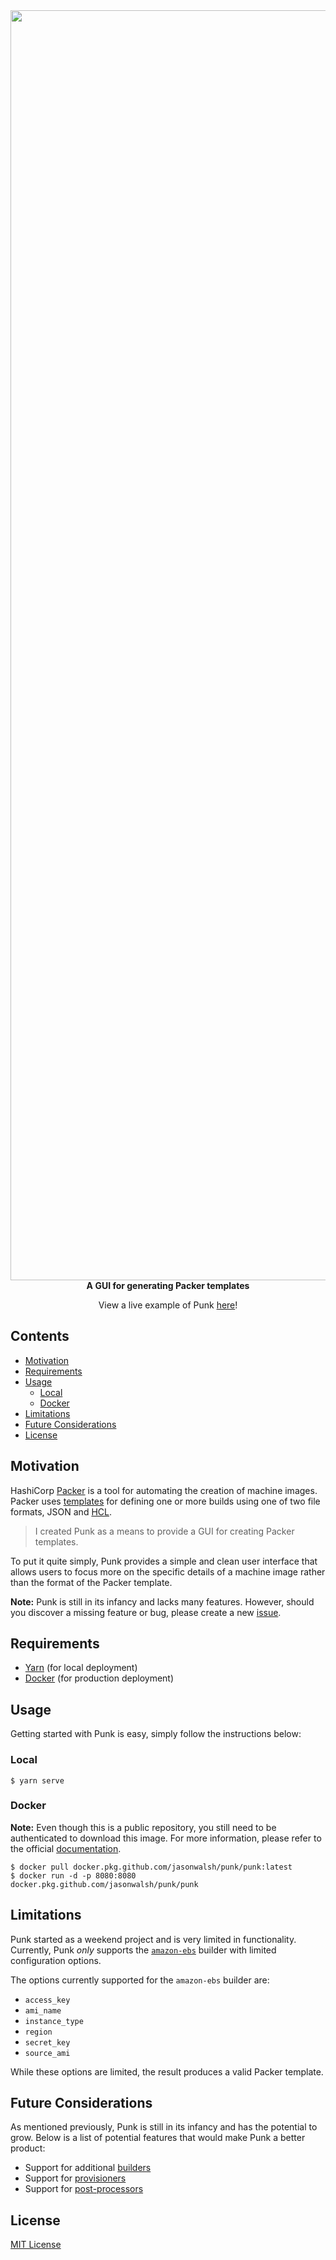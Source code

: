 <div align="center">
  <img width="2032" src="https://user-images.githubusercontent.com/2184329/77548119-7c65b480-6e84-11ea-8582-c52bb8d9d539.png" />
  <strong>A GUI for generating Packer templates</strong>
  <p>View a live example of Punk <a href="https://murmuring-forest-55290.herokuapp.com">here</a>!</p>
</div>

## Contents

- [Motivation](#motivation)
- [Requirements](#requirements)
- [Usage](#usage)
  - [Local](#local)
  - [Docker](#docker)
- [Limitations](#limitations)
- [Future Considerations](#future-considerations)
- [License](#license)

## Motivation

HashiCorp [Packer](https://packer.io/) is a tool for automating the creation of machine images. Packer uses [templates](https://packer.io/docs/templates/index.html) for defining one or more builds using one of two file formats, JSON and [HCL](https://github.com/hashicorp/hcl).

> I created Punk as a means to provide a GUI for creating Packer templates.

To put it quite simply, Punk provides a simple and clean user interface that allows users to focus more on the specific details of a machine image rather than the format of the Packer template.

**Note:** Punk is still in its infancy and lacks many features. However, should you discover a missing feature or bug, please create a new [issue](https://github.com/jasonwalsh/punk/issues).

## Requirements

- [Yarn](https://classic.yarnpkg.com/en/docs/install) (for local deployment)
- [Docker](https://www.docker.com/get-started) (for production deployment)

## Usage

Getting started with Punk is easy, simply follow the instructions below:

### Local

    $ yarn serve

### Docker

**Note:** Even though this is a public repository, you still need to be authenticated to download this image. For more information, please refer to the official [documentation](https://help.github.com/en/packages/using-github-packages-with-your-projects-ecosystem/configuring-docker-for-use-with-github-packages#authenticating-to-github-packages).

    $ docker pull docker.pkg.github.com/jasonwalsh/punk/punk:latest
    $ docker run -d -p 8080:8080 docker.pkg.github.com/jasonwalsh/punk/punk

## Limitations

Punk started as a weekend project and is very limited in functionality. Currently, Punk *only* supports the [`amazon-ebs`](https://packer.io/docs/builders/amazon-ebs.html) builder with limited configuration options.

The options currently supported for the `amazon-ebs` builder are:

- `access_key`
- `ami_name`
- `instance_type`
- `region`
- `secret_key`
- `source_ami`

While these options are limited, the result produces a valid Packer template.

## Future Considerations

As mentioned previously, Punk is still in its infancy and has the potential to grow. Below is a list of potential features that would make Punk a better product:

- Support for additional [builders](https://packer.io/docs/builders/index.html)
- Support for [provisioners](https://packer.io/docs/provisioners/index.html)
- Support for [post-processors](https://packer.io/docs/post-processors/index.html)

## License

[MIT License](LICENSE)
